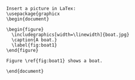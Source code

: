     Insert a picture in LaTex:
    \usepackage{graphicx
    \begin{document}
    
    \begin{figure}
      \includegraphics[width=\linewidth]{boat.jpg}
      \caption{A boat.}
      \label{fig:boat1}
    \end{figure}
    
    Figure \ref{fig:boat1} shows a boat.
    
    \end{document}
    

